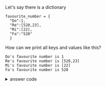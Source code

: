 Let's say there is a dictionary
```
favourite_number = {
  "Do":1,
  "Re":[520,23],
  "Mi":[22],
  "Fa":"528"
  }
```

How can we print all keys and values like this?

```
Do's favourite number is 1
Re's favourite number is [520,23]
Mi's favourite number is [22]
Fa's favourite number is 528
```


<details>
  <summary>answer code</summary>
  
  ```
  
  for key,value in favourite_number.items():
    print(f"{key.title()}'s favourite number is : {value}")
  
  """
  Do's favourite number is : 1
  Re's favourite number is : [520, 23]
  Mi's favourite number is : [22]
  Fa's favourite number is : 528
  """
  ```

